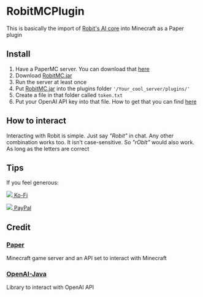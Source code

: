 # RobitMCPlugin
This is basically the import of [Robit's AI core](https://github.com/TheRoboDoc/Robit) into Minecraft as a Paper plugin

## Install
1. Have a PaperMC server. You can download that [here](https://papermc.io/)
2. Download [RobitMC.jar](https://github.com/TheRoboDoc/RobitMCPlugin/releases/download/v0.0.3/RobitMC.jar)
3. Run the server at least once
4. Put [RobitMC.jar](https://github.com/TheRoboDoc/RobitMCPlugin/releases/download/v0.0.3/RobitMC.jar) into the plugins folder `'/Your_cool_server/plugins/'`
5. Create a file in that folder called `token.txt`
6. Put your OpenAI API key into that file. How to get that you can find [here](https://help.openai.com/en/articles/4936850-where-do-i-find-my-secret-api-key)

## How to interact
Interacting with Robit is simple. Just say *"Robit"* in chat. Any other combination works too. It isn't case-sensitive. So *"rObIt"* would also work. As long as the letters are correct

## Tips

If you feel generous:

[<img src="https://cdn.discordapp.com/attachments/1096788658566209546/1121171401995472946/cup-borders.png"> Ko-Fi](https://ko-fi.com/robodoc)

[<img src="https://cdn.discordapp.com/attachments/1096788658566209546/1122794546678468678/paypal.png"> PayPal](https://www.paypal.com/donate/?hosted_button_id=XA4VRCET724AY)

## Credit

### [Paper](https://papermc.io/software/paper)
Minecraft game server and an API set to interact with Minecraft

### [OpenAI-Java](https://github.com/TheoKanning/openai-java)
Library to interact with OpenAI API
